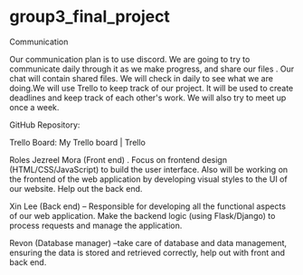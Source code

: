 # group3_final_project
Communication

Our communication plan is to use discord. We are going to try to communicate daily through it as we make progress, and share our files . Our chat will contain shared files. We will check in daily to see what we are doing.We will use Trello to keep track of our project. It will be used to create deadlines and keep track of each other's work. We will also try to meet up once a week.
 
 GitHub Repository:
 
  Trello Board: My Trello board | Trello 

 Roles
Jezreel Mora (Front end) . Focus on frontend design (HTML/CSS/JavaScript) to build the user interface. Also will be working on the frontend of the web application by developing visual styles to the UI of our website. Help out the back end.
 
Xin Lee  (Back end) – Responsible for developing all the functional aspects of our web application. Make the backend logic (using Flask/Django) to process requests and manage the application.
 
Revon  (Database manager) –take care of database and data management, ensuring the data is stored and retrieved correctly, help out with front and back end.
